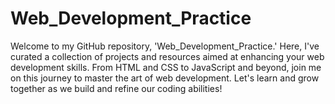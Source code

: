 # Web_Development_Practice
Welcome to my GitHub repository, 'Web_Development_Practice.' Here, I've curated a collection of projects and resources aimed at enhancing your web development skills. From HTML and CSS to JavaScript and beyond, join me on this journey to master the art of web development. Let's learn and grow together as we build and refine our coding abilities!
